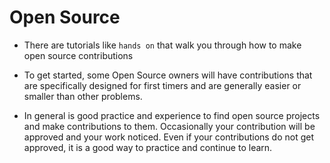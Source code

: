 # Open Source

* There are tutorials like `hands on` that walk you through how to make open source contributions

* To get started, some Open Source owners will have contributions that are specifically designed for first timers and are generally easier or smaller than other problems.

* In general is good practice and experience to find open source projects and make contributions to them. Occasionally your contribution will be approved and your work noticed. Even if your contributions do not get approved, it is a good way to practice and continue to learn.